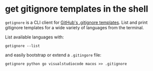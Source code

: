 # get gitignore templates in the shell

`getignore` is a CLI client for [GitHub's .gitignore templates](https://github.com/github/gitignore). List and print gitignore templates for a wide variety of languages from the terminal.

List available languages with:
```
getignore --list
```

and easily bootstrap or extend a `.gitingore` file:

```
getignore python go visualstudiocode macos >> .gitignore
```



